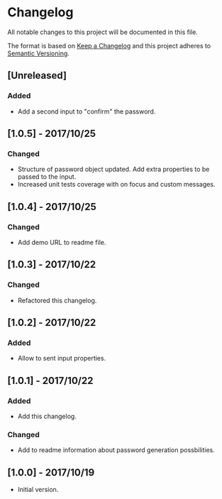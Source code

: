 # Changelog
All notable changes to this project will be documented in this file.

The format is based on [Keep a Changelog](http://keepachangelog.com/en/1.0.0/)
and this project adheres to [Semantic Versioning](http://semver.org/spec/v2.0.0.html).

## [Unreleased]

### Added
- Add a second input to "confirm" the password.

## [1.0.5] - 2017/10/25
### Changed
- Structure of password object updated. Add extra properties to be passed to the input.
- Increased unit tests coverage with on focus and custom messages.

## [1.0.4] - 2017/10/25
### Changed
- Add demo URL to readme file.

## [1.0.3] - 2017/10/22
### Changed
- Refactored this changelog.

## [1.0.2] - 2017/10/22
### Added
- Allow to sent input properties.

## [1.0.1] - 2017/10/22
### Added
- Add this changelog.

### Changed
- Add to readme information about password generation possbilities.

## [1.0.0] - 2017/10/19
- Initial version.

